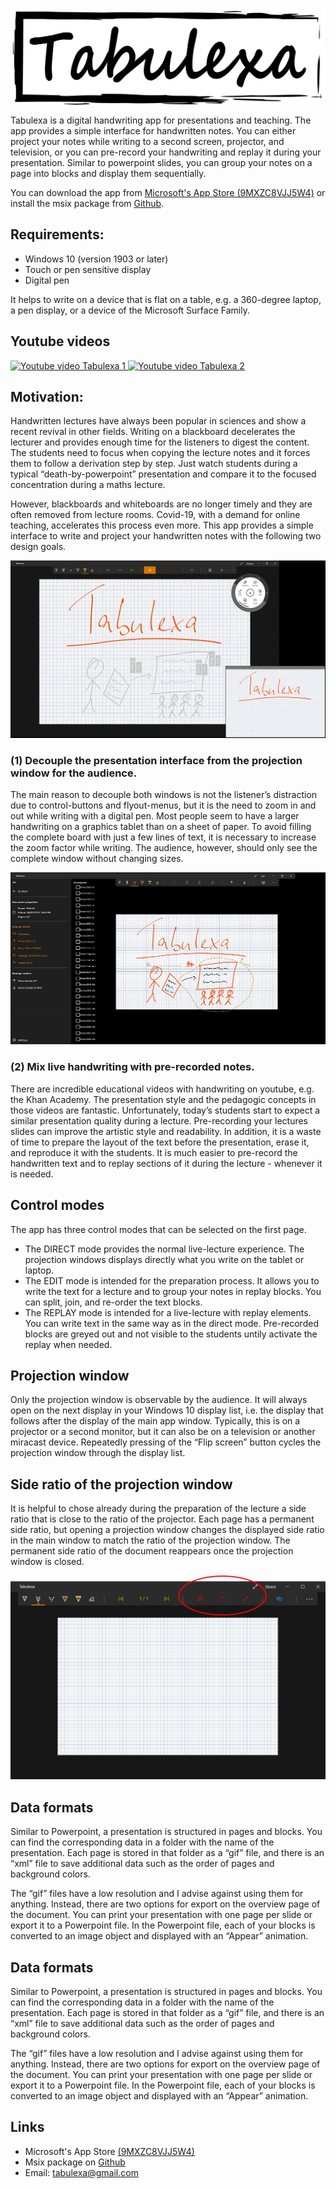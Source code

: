 <img align="center" src="./images/SplashScreenNarrow.png" alt="Tabulexa splash screen">

Tabulexa is a digital handwriting app for presentations and teaching. The app provides a simple interface for handwritten notes. You can either project your notes while writing to a second screen, projector, and television, or you can pre-record your handwriting and replay it during your presentation. Similar to powerpoint slides, you can group your notes on a page into blocks and display them sequentially.    

You can download the app from [Microsoft's App Store (9MXZC8VJJ5W4)](https://www.microsoft.com/store/apps/9MXZC8VJJ5W4) or install the msix package from [Github](https://github.com/tabulexa/binaries).

## Requirements:

- Windows 10 (version 1903 or later)
- Touch or pen sensitive display 
- Digital pen

It helps to write on a device that is flat on a table, e.g. a 360-degree laptop, a pen display, or a device of the Microsoft Surface Family.

## Youtube videos 
<a href="https://www.youtube.com/watch?v=6BvTS3UsN_4"> <img src="https://img.youtube.com/vi/6BvTS3UsN_4/0.jpg" alt="Youtube video Tabulexa 1" width="200"> </a> 
<a href="https://www.youtube.com/watch?v=exxR4jyZmCQ"> <img src="https://img.youtube.com/vi/exxR4jyZmCQ/0.jpg" alt="Youtube video Tabulexa 2" width="200"> </a> 

## Motivation:

Handwritten lectures have always been popular in sciences and show a recent revival in other fields. Writing on a blackboard decelerates the lecturer and provides enough time for the listeners to digest the content. The students need to focus when copying the lecture notes and it forces them to follow a derivation step by step. Just watch students during a typical “death-by-powerpoint” presentation and compare it to the focused concentration during a maths lecture.

However, blackboards and whiteboards are no longer timely and they are often removed from lecture rooms. Covid-19, with a demand for online teaching, accelerates this process even more. This app provides a simple interface to write and project your handwritten notes with the following two design goals.


![Image](./images/Overview1.png)

### (1) Decouple the presentation interface from the projection window for the audience.

The main reason to decouple both windows is not the listener’s distraction due to control-buttons and flyout-menus, but it is the need to zoom in and out while writing with a digital pen. Most people seem to have a larger handwriting on a graphics tablet than on a sheet of paper. To avoid filling the complete board with just a few lines of text, it is necessary to increase the zoom factor while writing. The audience, however, should only see the complete window without changing sizes.

![Image](./images/Overview2.png)

### (2) Mix live handwriting with pre-recorded notes.

There are incredible educational videos with handwriting on youtube, e.g. the Khan Academy. The presentation style and the pedagogic concepts in those videos are fantastic. Unfortunately, today’s students start to expect a similar presentation quality during a lecture. Pre-recording your lectures slides can improve the artistic style and readability. In addition, it is a waste of time to prepare the layout of the text before the presentation, erase it, and reproduce it with the students. It is much easier to pre-record the handwritten text and to replay sections of it during the lecture - whenever it is needed.

## Control modes

The app has three control modes that can be selected on the first page.
- The DIRECT mode provides the normal live-lecture experience. The projection windows displays directly what you write on the tablet or laptop.
- The EDIT mode is intended for the preparation process. It allows you to write the text for a lecture and to group your notes in replay blocks. You can split, join, and re-order the text blocks.
- The REPLAY mode is intended for a live-lecture with replay elements. You can write text in the same way as in the direct mode. Pre-recorded blocks are greyed out and not visible to the students untily activate the replay when needed.

## Projection window

Only the projection window is observable by the audience. It will always open on the next display in your Windows 10 display list, i.e. the display that follows after the display of the main app window. Typically, this is on a projector or a second monitor, but it can also be on a television or another miracast device. Repeatedly pressing of the “Flip screen” button cycles the projection window through the display list. 

## Side ratio of the projection window

It is helpful to chose already during the preparation of the lecture a side ratio that is close to the ratio of the projector. Each page has a permanent side ratio, but opening a projection window changes the displayed side ratio in the main window to match the ratio of the projection window. The permanent side ratio of the document reappears once the projection window is closed.

![Image](./images/ProjectionMode.png)

## Data formats

Similar to Powerpoint, a presentation is structured in pages and blocks. You can find the corresponding data in a folder with the name of the presentation. Each page is stored in that folder as a “gif” file, and there is an “xml” file to save additional data such as the order of pages and background colors. 

The “gif” files have a low resolution and I advise against using them for anything. Instead, there are two options for export on the overview page of the document. You can print your presentation with one page per slide or export it to a Powerpoint file. In the Powerpoint file, each of your blocks is converted to an image object and displayed with an “Appear” animation. 

## Data formats

Similar to Powerpoint, a presentation is structured in pages and blocks. You can find the corresponding data in a folder with the name of the presentation. Each page is stored in that folder as a “gif” file, and there is an “xml” file to save additional data such as the order of pages and background colors. 

The “gif” files have a low resolution and I advise against using them for anything. Instead, there are two options for export on the overview page of the document. You can print your presentation with one page per slide or export it to a Powerpoint file. In the Powerpoint file, each of your blocks is converted to an image object and displayed with an “Appear” animation. 

## Links

- Microsoft's App Store [(9MXZC8VJJ5W4)](https://www.microsoft.com/store/apps/9MXZC8VJJ5W4) 
- Msix package on [Github](https://github.com/tabulexa/binaries)
- Email: tabulexa@gmail.com




